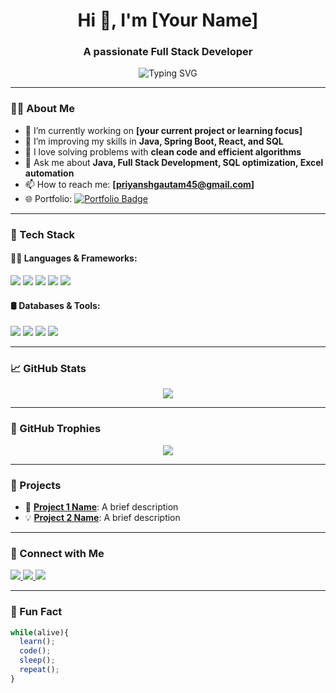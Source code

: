 <h1 align="center">Hi 👋, I'm [Your Name]</h1>
<h3 align="center">A passionate Full Stack Developer</h3>

<p align="center">
  <img src="https://readme-typing-svg.demolab.com?font=Fira+Code&duration=2000&pause=1000&center=true&width=435&lines=Full+Stack+Developer;Backend+%7C+Frontend+%7C+Java+%7C+SQL;Passionate+about+clean+code+%26+scalable+systems" alt="Typing SVG" />
</p>

---

### 🧑‍💻 About Me

- 🔭 I’m currently working on **[your current project or learning focus]**
- 🌱 I’m improving my skills in **Java, Spring Boot, React, and SQL**
- 🧠 I love solving problems with **clean code and efficient algorithms**
- 💬 Ask me about **Java, Full Stack Development, SQL optimization, Excel automation**
- 📫 How to reach me: **[priyanshgautam45@gmail.com]**
- 🌐 Portfolio: <a href="https://priyanshsinghgautam.github.io/my-profile-card/" target="_blank">
  <img src="https://img.shields.io/badge/Portfolio-grey?style=for-the-badge&logo=firefox&logoColor=white" alt="Portfolio Badge"/>
</a>


---

### 🚀 Tech Stack

#### 👨‍💻 Languages & Frameworks:
<p>
  <img src="https://img.shields.io/badge/Java-ED8B00?style=for-the-badge&logo=java&logoColor=white" />
  <img src="https://img.shields.io/badge/JavaScript-F7DF1E?style=for-the-badge&logo=javascript&logoColor=black" />
  <img src="https://img.shields.io/badge/React-20232A?style=for-the-badge&logo=react&logoColor=61DAFB" />
  <img src="https://img.shields.io/badge/Spring%20Boot-6DB33F?style=for-the-badge&logo=spring-boot&logoColor=white" />
  <img src="https://img.shields.io/badge/Node.js-339933?style=for-the-badge&logo=nodedotjs&logoColor=white" />
</p>

#### 🛢 Databases & Tools:
<p>
  <img src="https://img.shields.io/badge/MySQL-005C84?style=for-the-badge&logo=mysql&logoColor=white" />
  <img src="https://img.shields.io/badge/SQL-4479A1?style=for-the-badge&logo=postgresql&logoColor=white" />
  <img src="https://img.shields.io/badge/Excel-217346?style=for-the-badge&logo=microsoft-excel&logoColor=white" />
  <img src="https://img.shields.io/badge/Postman-FF6C37?style=for-the-badge&logo=postman&logoColor=white" />
</p>

---

### 📈 GitHub Stats

<p align="center">
  <img src="https://github-readme-stats.vercel.app/api?username=priyanshsinghgautam&show_icons=true&theme=radical" />
</p>

---

### 🎯 GitHub Trophies

<p align="center">
  <img src="https://github-profile-trophy.vercel.app/?username=priyanshsinghgautam&theme=onedark&no-frame=true&margin-w=10" />
</p>

---

### 📂 Projects

- 🔧 [**Project 1 Name**](https://github.com/yourusername/project1): A brief description
- 💡 [**Project 2 Name**](https://github.com/yourusername/project2): A brief description

---

### 🔗 Connect with Me

<p align="left">
  <a href="www.linkedin.com/in/priyansh-singh-gautam-244539274 target="_blank">
    <img src="https://img.shields.io/badge/LinkedIn-blue?style=for-the-badge&logo=linkedin&logoColor=white" />
  </a>
  <a href="mailto:priyanshgautam45@gmail.com" target="_blank">
    <img src="https://img.shields.io/badge/Gmail-red?style=for-the-badge&logo=gmail&logoColor=white" />
  </a>
  <a href="https://yourportfolio.com" target="_blank">
    <img src="https://img.shields.io/badge/Portfolio-grey?style=for-the-badge&logo=firefox&logoColor=white" />
  </a>
</p>

---

### 🧠 Fun Fact

```javascript
while(alive){
  learn();
  code();
  sleep();
  repeat();
}
